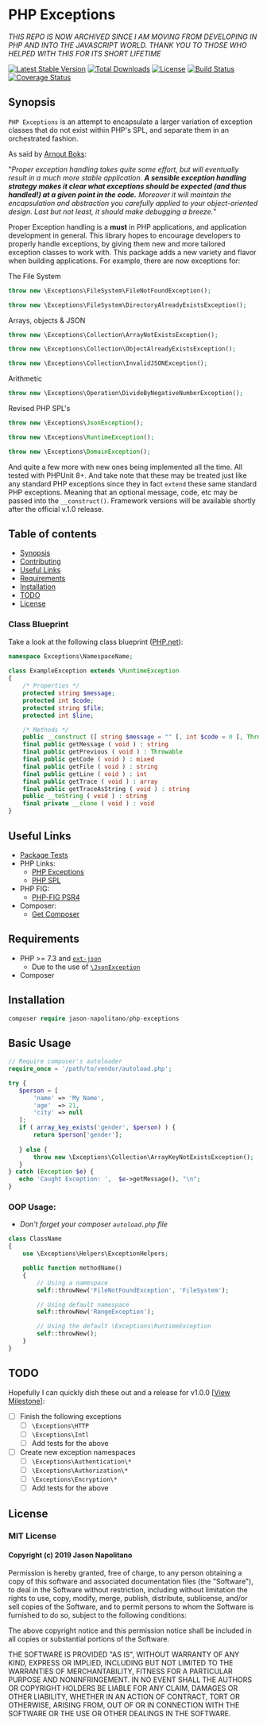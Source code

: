 # PHP Exceptions
_THIS REPO IS NOW ARCHIVED SINCE I AM MOVING FROM DEVELOPING IN PHP AND INTO THE JAVASCRIPT WORLD. THANK YOU TO THOSE WHO HELPED WITH THIS FOR ITS SHORT LIFETIME_

[![Latest Stable Version](https://poser.pugx.org/jason-napolitano/php-exceptions/version)](https://packagist.org/packages/jason-napolitano/php-exceptions)
[![Total Downloads](https://poser.pugx.org/jason-napolitano/php-exceptions/downloads)](https://packagist.org/packages/jason-napolitano/php-exceptions)
[![License](https://poser.pugx.org/jason-napolitano/php-exceptions/license)](https://packagist.org/packages/jason-napolitano/php-exceptions)
[![Build Status](https://travis-ci.com/jason-napolitano/PHP-Exceptions.svg?branch=master)](https://travis-ci.com/jason-napolitano/PHP-Exceptions)
[![Coverage Status](https://coveralls.io/repos/github/jason-napolitano/PHP-Exceptions/badge.svg?branch=master)](https://coveralls.io/github/jason-napolitano/PHP-Exceptions?branch=development)

## Synopsis
`PHP Exceptions` is an attempt to encapsulate a larger variation of exception classes that do not exist 
within PHP's SPL, and separate them in an orchestrated fashion. 

As said by [Arnout Boks](https://www.moxio.com/blog/34/best-practices-for-php-exception-handling):

"_Proper exception handling takes quite some effort, but will eventually result in a much more stable 
application. **A sensible exception handling strategy makes it clear what exceptions should be expected 
(and thus handled!) at a given point in the code.** Moreover it will maintain the encapsulation and 
abstraction you carefully applied to your object-oriented design. Last but not least, it should make 
debugging a breeze._"

Proper Exception handling is a **must** in PHP applications, and application development in general. 
This library hopes to encourage developers to properly handle exceptions, by giving them new and more 
tailored exception classes to work with. This package adds a new variety and flavor when
building applications. For example, there are now exceptions for:

The File System
```php
throw new \Exceptions\FileSystem\FileNotFoundException();
```
```php
throw new \Exceptions\FileSystem\DirectoryAlreadyExistsException();
```

Arrays, objects & JSON
```php
throw new \Exceptions\Collection\ArrayNotExistsException();
```
```php
throw new \Exceptions\Collection\ObjectAlreadyExistsException();
```
```php
throw new \Exceptions\Collection\InvalidJSONException();
```

Arithmetic
```php
throw new \Exceptions\Operation\DivideByNegativeNumberException();
```

Revised PHP SPL's
```php
throw new \Exceptions\JsonException();
```
```php
throw new \Exceptions\RuntimeException();
```
```php
throw new \Exceptions\DomainException();
```

And quite a few more with new ones being implemented all the time. All tested with PHPUnit 8+. And take 
note that these may be treated just like any standard PHP exceptions since they in fact `extend` these same
standard PHP exceptions. Meaning that an optional message, code, etc may be passed into the `__construct()`.
Framework versions will be available shortly after the official v.1.0 release.

## Table of contents
 - [Synopsis](https://github.com/jason-napolitano/PHP-Exceptions/blob/master/README.md#synopsis)
 - [Contributing](https://github.com/jason-napolitano/PHP-Exceptions/blob/master/CONTRIBUTING.md)
 - [Useful Links](https://github.com/jason-napolitano/PHP-Exceptions/blob/master/README.md#useful-links)
 - [Requirements](https://github.com/jason-napolitano/PHP-Exceptions/blob/master/README.md#requirements)
 - [Installation](https://github.com/jason-napolitano/PHP-Exceptions/blob/master/README.md#installation)
 - [TODO](https://github.com/jason-napolitano/PHP-Exceptions/blob/master/README.md#todo)
 - [License](https://github.com/jason-napolitano/PHP-Exceptions/blob/master/README.md#license)
 
### Class Blueprint
Take a look at the following class blueprint ([PHP.net](https://www.php.net/manual/en/class.exception.php)):

```php
namespace Exceptions\NamespaceName;
    
class ExampleException extends \RuntimeException
{
    /* Properties */
    protected string $message;
    protected int $code;
    protected string $file;
    protected int $line;

    /* Methods */
    public __construct ([ string $message = "" [, int $code = 0 [, Throwable $previous = NULL ]]] )
    final public getMessage ( void ) : string
    final public getPrevious ( void ) : Throwable
    final public getCode ( void ) : mixed
    final public getFile ( void ) : string
    final public getLine ( void ) : int
    final public getTrace ( void ) : array
    final public getTraceAsString ( void ) : string
    public __toString ( void ) : string
    final private __clone ( void ) : void
}

```

## Useful Links
 - [Package Tests](https://github.com/jason-napolitano/PHP-Exceptions/tree/master/tests)
 - PHP Links:
   - [PHP Exceptions](https://www.php.net/manual/en/language.exceptions.php)
   - [PHP SPL](https://www.php.net/manual/en/spl.exceptions.php)
 - PHP FIG:
   - [PHP-FIG PSR4](https://www.php-fig.org/psr/psr-4/)
 - Composer:
   - [Get Composer](https://getcomposer.org/)
   
 ## Requirements
  - PHP >= 7.3 and [`ext-json`](https://www.php.net/manual/en/book.json.php)
    - Due to the use of [`\JsonException`](https://www.php.net/manual/en/class.jsonexception.php)
  - Composer
 
 ## Installation
 ```php
 composer require jason-napolitano/php-exceptions
 ```
 
 ## Basic Usage
 ```php
// Require composer's autoloader
require_once = '/path/to/vendor/autoload.php';
 
try {
	$person = [
		'name' => 'My Name',
		'age'  => 21,
		'city' => null
	];
	if ( array_key_exists('gender', $person) ) {
	    return $person['gender'];
	    
	} else {
		throw new \Exceptions\Collection\ArrayKeyNotExistsException();
	}
} catch (Exception $e) {
	echo 'Caught Exception: ',  $e->getMessage(), "\n";
}
```

### OOP Usage:
 * _Don't forget your composer `autoload.php` file_
```php
class ClassName
{
    use \Exceptions\Helpers\ExceptionHelpers;

    public function methodName()
    {
        // Using a namespace
        self::throwNew('FileNotFoundException', 'FileSystem');

        // Using default namespace
        self::throwNew('RangeException');

        // Using the default \Exceptions\RuntimeException
        self::throwNew();
    }
}
```

## TODO
Hopefully I can quickly dish these out and a release for v1.0.0 [[View Milestone](https://github.com/jason-napolitano/PHP-Exceptions/milestone/1)]:
    
  - [ ] Finish the following exceptions
    - [ ] `\Exceptions\HTTP`
    - [ ] `\Exceptions\Intl`
    - [ ] Add tests for the above
    
  - [ ] Create new exception namespaces
    - [ ] `\Exceptions\Authentication\*`
    - [ ] `\Exceptions\Authorization\*`
    - [ ] `\Exceptions\Encryption\*`
    - [ ] Add tests for the above

 ## License
 ### MIT License
 
 #### Copyright (c) 2019 Jason Napolitano
 
 Permission is hereby granted, free of charge, to any person obtaining a copy
 of this software and associated documentation files (the "Software"), to deal
 in the Software without restriction, including without limitation the rights
 to use, copy, modify, merge, publish, distribute, sublicense, and/or sell
 copies of the Software, and to permit persons to whom the Software is
 furnished to do so, subject to the following conditions:
 
 The above copyright notice and this permission notice shall be included in all
 copies or substantial portions of the Software.
 
 THE SOFTWARE IS PROVIDED "AS IS", WITHOUT WARRANTY OF ANY KIND, EXPRESS OR
 IMPLIED, INCLUDING BUT NOT LIMITED TO THE WARRANTIES OF MERCHANTABILITY,
 FITNESS FOR A PARTICULAR PURPOSE AND NONINFRINGEMENT. IN NO EVENT SHALL THE
 AUTHORS OR COPYRIGHT HOLDERS BE LIABLE FOR ANY CLAIM, DAMAGES OR OTHER
 LIABILITY, WHETHER IN AN ACTION OF CONTRACT, TORT OR OTHERWISE, ARISING FROM,
 OUT OF OR IN CONNECTION WITH THE SOFTWARE OR THE USE OR OTHER DEALINGS IN THE
 SOFTWARE.
